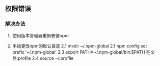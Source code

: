 ## 权限错误

### 解决办法
1. 使用版本管理器重新安装npm

2. 手动更改npm的默认目录
2.1 mkdir ~/.npm-global
2.1 npm config set prefix '~/.npm-global'
2.3 export PATH=~/.npm-global/bin:$PATH 在文件.profile
2.4 source ~/.profile

